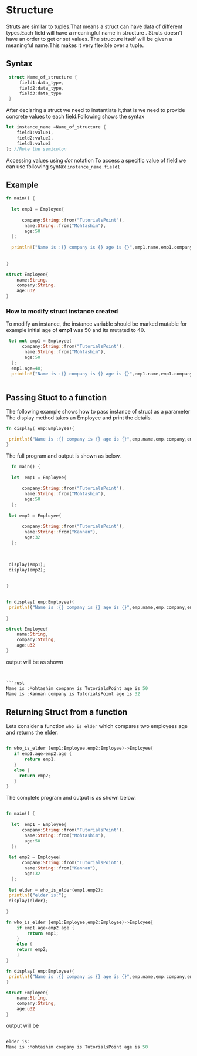 # Structure

Struts are similar to tuples.That means a struct can have data of different types.Each field will
have a meaningful name in structure . Struts doesn't have an order to get or set values. The structure itself will be given a meaningful name.This makes it very flexible over a tuple.

## Syntax

```rust
 struct Name_of_structure {
     field1:data_type,
     field2:data_type,
     field3:data_type
 }
```

After declaring a struct we need to instantiate it,that is we need to provide concrete values to each field.Following shows the syntax

```rust
let instance_name =Name_of_structure {
    field1:value1,
    field2:value2,
    field3:value3
}; //Note the semicolon

```

Accessing values using  *dot* notation
To access a specific value of field we can use following syntax `instance_name.field1`

## Example

```rust
fn main() {
  
  let emp1 = Employee{
     
      company:String::from("TutorialsPoint"),
       name:String::from("Mohtashim"),
       age:50
  };
  
  println!("Name is :{} company is {} age is {}",emp1.name,emp1.company,emp1.age);
  
  
}

struct Employee{
    name:String,
    company:String,
    age:u32
}

```

### How to modify struct instance created

To modify an instance, the instance variable should be marked mutable for example initial age of **emp1** was 50 and its mutated to 40.

```rust
 let mut emp1 = Employee{
      company:String::from("TutorialsPoint"),
       name:String::from("Mohtashim"),
       age:50
  };
  emp1.age=40;
  println!("Name is :{} company is {} age is {}",emp1.name,emp1.company,emp1.age);
  
```

## Passing Stuct to a function

The following example shows how to pass instance of struct as a parameter
The display method takes an Employee and print the details.

```rust
fn display( emp:Employee){

 println!("Name is :{} company is {} age is {}",emp.name,emp.company,emp.age);
}

```

The full program and output is shown as below.

```rust
  fn main() {
  
  let  emp1 = Employee{
     
      company:String::from("TutorialsPoint"),
       name:String::from("Mohtashim"),
       age:50
  };
 
 let emp2 = Employee{
     
      company:String::from("TutorialsPoint"),
       name:String::from("Kannan"),
       age:32
  };
 

 
 display(emp1);
 display(emp2);
  
  
}


fn display( emp:Employee){
 println!("Name is :{} company is {} age is {}",emp.name,emp.company,emp.age);
     
}

struct Employee{
    name:String,
    company:String,
    age:u32
}

```

output will be as shown

```rust


```rust
Name is :Mohtashim company is TutorialsPoint age is 50
Name is :Kannan company is TutorialsPoint age is 32

```

## Returning Struct from a function

 Lets consider a function `who_is_elder` which compares two employees age and returns the elder.

 ```rust

fn who_is_elder (emp1:Employee,emp2:Employee)->Employee{
    if emp1.age>emp2.age {
        return emp1;
    }
    else {
      return emp2;
    }
}

 ```

The complete program and output is as shown below.

```rust

fn main() {
  
  let  emp1 = Employee{
      company:String::from("TutorialsPoint"),
       name:String::from("Mohtashim"),
       age:50
  };
 
 let emp2 = Employee{
      company:String::from("TutorialsPoint"),
       name:String::from("Kannan"),
       age:32
  };
 
 let elder = who_is_elder(emp1,emp2);
 println!("elder is:");
 display(elder);
  
}

fn who_is_elder (emp1:Employee,emp2:Employee)->Employee{
    if emp1.age>emp2.age {
        return emp1;
    }
    else {
    return emp2;
    }
}

fn display( emp:Employee){
 println!("Name is :{} company is {} age is {}",emp.name,emp.company,emp.age);
}

struct Employee{
    name:String,
    company:String,
    age:u32
}

```

output will be

```rust

elder is:
Name is :Mohtashim company is TutorialsPoint age is 50

```
<!-- TODO: priting struct directly gives error #[Derive(Debug)] -->